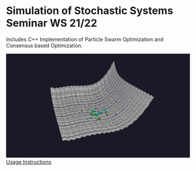 # Simulation of Stochastic Systems Seminar WS 21/22 

Includes C++ Implementation of Particle Swarm Optimization and Consensus based Optimization.

![PSOvisualisation](particles.png)
[Usage Instructions](src/README.md)



